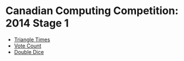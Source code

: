 # Canadian Computing Competition: 2014 Stage 1

* [Triangle Times][]
* [Vote Count][]
* [Double Dice][]

[Triangle Times]: http://www.dmoj.ca/problem/ccc14j1
[Vote Count]:     http://www.dmoj.ca/problem/ccc14j2
[Double Dice]:    http://www.dmoj.ca/problem/ccc14j3
